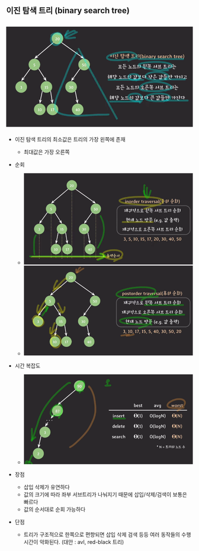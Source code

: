 ## 이진 탐색 트리 (binary search tree)
![img_33.png](images/img_33.png)
---
- 이진 탐색 트리의 최소값은 트리의 가장 왼쪽에 존재
  - 최대값은 가장 오른쪽
- 순회
  - ![img_35.png](images/img_35.png)
  - ![img_36.png](images/img_36.png)

- 시간 복잡도
  - ![img_37.png](images/img_37.png)
- 장점
  - 삽입 삭제가 유연하다
  - 값의 크기에 따라 좌부 서브트리가 나눠지기 때문에 삽입/삭제/검색이 보통은 빠르다
  - 값의 순서대로 순회 가능하다
- 단점
  - 트리가 구조적으로 한쪽으로 편향되면 삽입 삭제 검색 등등 여러 동작들의 수행 시간이 악화된다. (대안 : avl, red-black 트리)
